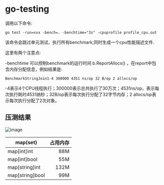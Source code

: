 # go-testing


调用以下命令:
```
go test -run=xxx -bench=. -benchtime="3s" -cpuprofile profile_cpu.out
```

该命令会跳过单元测试，执行所有benchmark,同时生成一个cpu性能描述文件.

这里有两个注意点:

-benchtime 可以控制benchmark的运行时间
b.ReportAllocs() ，在report中包含内存分配信息，例如结果是:
```
BenchmarkStringJoin1-4 300000 4351 ns/op 32 B/op 2 allocs/op
```
-4表示4个CPU线程执行；300000表示总共执行了30万次；4531ns/op，表示每次执行耗时4531纳秒；32B/op表示每次执行分配了32字节内存；2 allocs/op表示每次执行分配了2次对象。


## 压测结果

![image](https://user-images.githubusercontent.com/17688273/191460167-d7f8003b-95ee-406c-9488-d25dc1a3b5f0.png)

| map(set)    | 占用内存   |
| --------   | -----:  |
| map[int]int      | 88M   |
| map[int]bool      | 55M   |
| map[string]int      | 132M   |
| map[string]bool      | 99M   |
